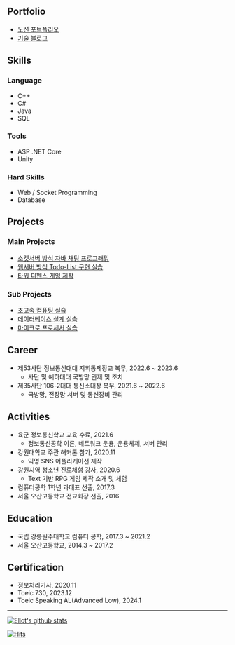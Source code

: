 ## Portfolio

 - [노션 포트폴리오](https://eliotjang.notion.site/1c293c460e6b4f2e8af791ffb6a5a9f7?pvs=4)
 - [기술 블로그](https://velog.io/@eliotjang)

## Skills 

### Language 
- C++
- C#
- Java
- SQL
  
### Tools
- ASP .NET Core
- Unity

### Hard Skills
- Web / Socket Programming
- Database

## Projects

### Main Projects
- [소켓서버 방식 자바 채팅 프로그래밍](https://github.com/eliotjang/CSE_Java_Chatting_Programming_Lecture)
- [웹서버 방식 Todo-List 구현 실습]()
- [타워 디펜스 게임 제작](https://github.com/eliotjang/tower-defense-game)

### Sub Projects
- [초고속 컴퓨팅 실습](https://github.com/eliotjang/CSE_High_Performance_Computing_Lecture)
- [데이터베이스 설계 실습](https://github.com/eliotjang/CSE_Database_Lecture)
- [마이크로 프로세서 실습](https://github.com/eliotjang/CSE_MicroProcessor_Lecture)

## Career
- 제53사단 정보통신대대 지휘통제장교 복무, 2022.6 ~ 2023.6
   - 사단 및 예하대대 국방망 관제 및 조치
- 제35사단 106-2대대 통신소대장 복무, 2021.6 ~ 2022.6
   - 국방망, 전장망 서버 및 통신장비 관리

## Activities
- 육군 정보통신학교 교육 수료, 2021.6
  - 정보통신공학 이론, 네트워크 운용, 운용체제, 서버 관리
- 강원대학교 주관 해커톤 참가, 2020.11
   - 익명 SNS 어플리케이션 제작
- 강원지역 청소년 진로체험 강사, 2020.6
   - Text 기반 RPG 게임 제작 소개 및 체험
- 컴퓨터공학 1학년 과대표 선출, 2017.3
- 서울 오산고등학교 전교회장 선출, 2016

## Education
- 국립 강릉원주대학교 컴퓨터 공학, 2017.3 ~ 2021.2
- 서울 오산고등학교, 2014.3 ~ 2017.2

## Certification
- 정보처리기사, 2020.11
- Toeic 730, 2023.12
- Toeic Speaking AL(Advanced Low), 2024.1
- - -

[![Eliot's github stats](https://github-readme-stats.vercel.app/api?username=eliotjang)](https://github.com/anuraghazra/github-readme-stats)

[![Hits](https://hits.seeyoufarm.com/api/count/incr/badge.svg?url=https%3A%2F%2Fgithub.com%2Feliotjang)](https://hits.seeyoufarm.com)
